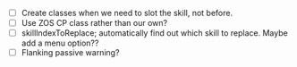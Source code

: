 - [ ] Create classes when we need to slot the skill, not before.
- [ ] Use ZOS CP class rather than our own?
- [ ] skillIndexToReplace; automatically find out which skill to replace. Maybe add a menu option??
- [ ] Flanking passive warning?